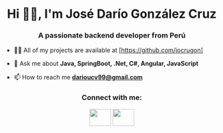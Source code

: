 <h1 align="center">Hi 👋🏻, I'm José Darío González Cruz</h1>
<h3 align="center">A passionate backend developer from Perú</h3>

- 👨‍💻 All of my projects are available at [https://github.com/jocrugon]

- 💬 Ask me about **Java, SpringBoot, .Net, C#, Angular, JavaScript**

- 📫 How to reach me **darioucv99@gmail.com**

<h3 align="center">Connect with me:</h3>
<p align="center">
<a href="https://www.linkedin.com/in/gonzalezcruzjose/" target="_blank"><img align="center" src="https://github.com/jocrugon/jocrugon/assets/93726141/071b90d7-4c92-4e3c-8688-088e001441f9"  height="40" width="50" /></a>
<a href="https://www.instagram.com/josegonzalezcr99/" target="_blank"><img align="center" src="https://github.com/jocrugon/jocrugon/assets/93726141/f4ec6141-a2b2-43bd-bc98-92328af4503e"  height="40" width="50" /></a>
</p><br>
